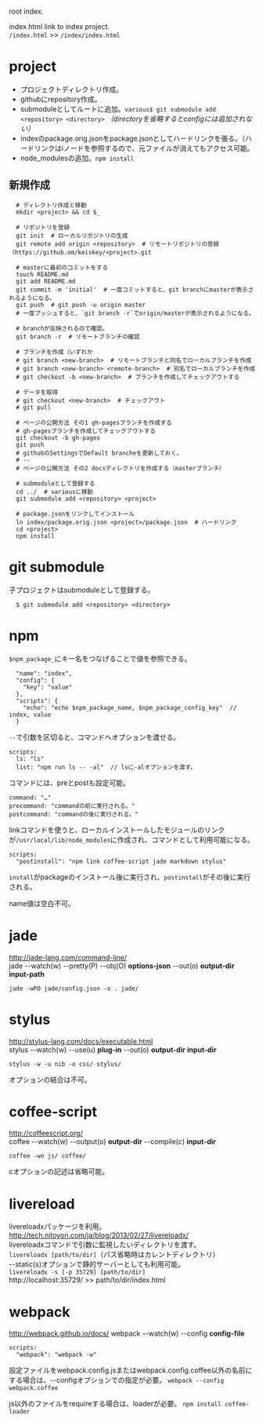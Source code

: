 root index.

index.html link to index project.  
`/index.html` >> `/index/index.html`

# project
- プロジェクトディレクトリ作成。
- githubにrepository作成。
- submoduleとしてルートに追加。`various$ git submodule add <repository> <directory>` _（directoryを省略するとconfigには追加されない）_
- indexのpackage.orig.jsonをpackage.jsonとしてハードリンクを張る。（ハードリンクはiノードを参照するので、元ファイルが消えてもアクセス可能。
- node_modulesの追加。`npm install`

## 新規作成
```
  # ディレクトリ作成と移動
  mkdir <project> && cd $_

  # リポジトリを登録
  git init  # ローカルリポジトリの生成
  git remote add origin <repository>  # リモートリポジトリの登録（https://github.om/keiskey/<project>.git

  # masterに最初のコミットをする
  touch README.md
  git add README.md
  git commit -m 'initial'  # 一度コミットすると、git branchにmasterが表示されるようになる。
  git push  # git push -u origin master
  # 一度プッシュすると、`git branch -r`でorigin/masterが表示されるようになる。

  # branchが反映されるので確認。
  git branch -r  # リモートブランチの確認

  # ブランチを作成（いずれか
  # git branch <new-branch>  # リモートブランチと同名でローカルブランチを作成
  # git branch <new-branch> <remote-branch>  # 別名でローカルブランチを作成
  # git checkout -b <new-branch>  # ブランチを作成してチェックアウトする

  # データを取得
  # git checkout <new-branch>  # チェックアウト
  # git pull

  # ページの公開方法 その1 gh-pagesブランチを作成する
  # gh-pagesブランチを作成してチェックアウトする
  git checkout -b gh-pages
  git push
  # githubのSettingsでDefault brancheを更新しておく。
  # --
  # ページの公開方法 その2 docsディレクトリを作成する（masterブランチ）

  # submoduleとして登録する
  cd ../  # variousに移動
  git submodule add <repository> <project>

  # package.jsonをリンクしてインストール
  ln index/package.orig.json <project>/package.json  # ハードリンク
  cd <project>
  npm install
```

# git submodule
子プロジェクトはsubmoduleとして登録する。
```
  $ git submodule add <repository> <directory>
```

# npm
`$npm_package_`にキー名をつなげることで値を参照できる。
```
  "name": "index",
  "config": {
    "key": "value"
  },
  "scripts": {
    "echo": "echo $npm_package_name, $npm_package_config_key"  // index, value
  }
```

`--`で引数を区切ると、コマンドへオプションを渡せる。
```
scripts:
  ls: "ls"
  list: "npm run ls -- -al"  // lsに-alオプションを渡す。
```

コマンドには、preとpostも設定可能。
```
command: "…"
precommand: "commandの前に実行される。"
postcommand: "commandの後に実行される。"
```

linkコマンドを使うと、ローカルインストールしたモジュールのリンクが`/usr/local/lib/node_modules`に作成され、コマンドとして利用可能になる。
```
scripts:
  "postinstall": "npm link coffee-script jade markdown stylus"
```
`install`がpackageのインストール後に実行され、`postinstall`がその後に実行される。

name値は空白不可。

# jade
http://jade-lang.com/command-line/  
jade --watch(w) --pretty(P) --obj(O) __options-json__ --out(o) __output-dir__ __input-path__
```
jade -wPO jade/config.json -o . jade/
```

# stylus
http://stylus-lang.com/docs/executable.html  
stylus --watch(w) --use(u) __plug-in__ --out(o) __output-dir__ __input-dir__
```
stylus -w -u nib -o css/ stylus/
```
オプションの結合は不可。

# coffee-script
http://coffeescript.org/  
coffee --watch(w) --output(o) __output-dir__ --compile(c) __input-dir__
```
coffee -wo js/ coffee/
```
cオプションの記述は省略可能。

# livereload
livereloadxパッケージを利用。  
http://tech.nitoyon.com/ja/blog/2013/02/27/livereloadx/  
livereloadxコマンドで引数に監視したいディレクトリを渡す。  
`livereloadx [path/to/dir]`（パス省略時はカレントディレクトリ）  
--static(s)オプションで静的サーバーとしても利用可能。  
`livereloadx -s [-p 35729] [path/to/dir]`  
http://localhost:35729/ >> path/to/dir/index.html  

# webpack
http://webpack.github.io/docs/
webpack --watch(w) --config __config-file__
```
scripts:
  "webpack": "webpack -w"
```
設定ファイルをwebpack.config.jsまたはwebpack.config.coffee以外の名前にする場合は、--configオプションでの指定が必要。
`webpack --config webpack.coffee`

js以外のファイルをrequireする場合は、loaderが必要。
`npm install coffee-loader`
